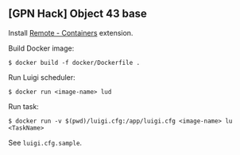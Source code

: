 [GPN Hack] Object 43 base
-------------------------

Install [Remote - Containers](vscode:extension/ms-vscode-remote.remote-containers) extension.

Build Docker image:

`$ docker build -f docker/Dockerfile .`

Run Luigi scheduler:

`$ docker run <image-name> lud`

Run task:

`$ docker run -v $(pwd)/luigi.cfg:/app/luigi.cfg <image-name> lu <TaskName>`

See `luigi.cfg.sample`.
